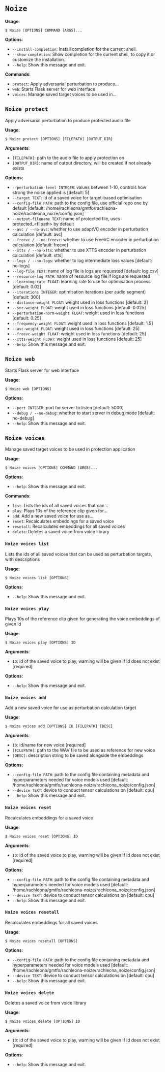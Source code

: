 # `Noize`

**Usage**:

```console
$ Noize [OPTIONS] COMMAND [ARGS]...
```

**Options**:

* `--install-completion`: Install completion for the current shell.
* `--show-completion`: Show completion for the current shell, to copy it or customize the installation.
* `--help`: Show this message and exit.

**Commands**:

* `protect`: Apply adversarial perturbation to produce...
* `web`: Starts Flask server for web interface
* `voices`: Manage saved target voices to be used in...

## `Noize protect`

Apply adversarial perturbation to produce protected audio file

**Usage**:

```console
$ Noize protect [OPTIONS] [FILEPATH] [OUTPUT_DIR]
```

**Arguments**:

* `[FILEPATH]`: path to the audio file to apply protection on
* `[OUTPUT_DIR]`: name of output directory, will be created if not already exists

**Options**:

* `--perturbation-level INTEGER`: values between 1-10, controls how strong the noise applied is  [default: 5]
* `--target TEXT`: id of a saved voice for target-based optimisation
* `--config-file PATH`: path to the config file, use official repo one by default  [default: /home/rachleona/gmtfo/rachleona-noize/rachleona_noize/config.json]
* `--output-filename TEXT`: name of protected file, uses protected_&lt;filpath&gt; by default
* `--avc / --no-avc`: whether to use adaptVC encoder in perturbation calculation  [default: avc]
* `--freevc / --no-freevc`: whether to use FreeVC encoder in perturbation calculation  [default: freevc]
* `--xtts / --no-xtts`: whether to use XTTS encoder in perturbation calculation  [default: xtts]
* `--logs / --no-logs`: whether to log intermediate loss values  [default: no-logs]
* `--log-file TEXT`: name of log file is logs are requested  [default: log.csv]
* `--resource-log PATH`: name of resource log file if logs are requested
* `--learning-rate FLOAT`: learning rate to use for optimisation process  [default: 0.02]
* `--iterations INTEGER`: optimisation iterations (per audio segment)  [default: 300]
* `--distance-weight FLOAT`: weight used in loss functions  [default: 2]
* `--snr-weight FLOAT`: weight used in loss functions  [default: 0.025]
* `--perturbation-norm-weight FLOAT`: weight used in loss functions  [default: 0.25]
* `--frequency-weight FLOAT`: weight used in loss functions  [default: 1.5]
* `--avc-weight FLOAT`: weight used in loss functions  [default: 25]
* `--freevc-weight FLOAT`: weight used in loss functions  [default: 25]
* `--xtts-weight FLOAT`: weight used in loss functions  [default: 25]
* `--help`: Show this message and exit.

## `Noize web`

Starts Flask server for web interface

**Usage**:

```console
$ Noize web [OPTIONS]
```

**Options**:

* `--port INTEGER`: port for server to listen  [default: 5000]
* `--debug / --no-debug`: whether to start server in debug mode  [default: no-debug]
* `--help`: Show this message and exit.

## `Noize voices`

Manage saved target voices to be used in protection application

**Usage**:

```console
$ Noize voices [OPTIONS] COMMAND [ARGS]...
```

**Options**:

* `--help`: Show this message and exit.

**Commands**:

* `list`: Lists the ids of all saved voices that can...
* `play`: Plays 10s of the reference clip given for...
* `add`: Add a new saved voice for use as...
* `reset`: Recalculates embeddings for a saved voice
* `resetall`: Recalculates embeddings for all saved voices
* `delete`: Deletes a saved voice from voice library

### `Noize voices list`

Lists the ids of all saved voices that can be used as perturbation targets, with descriptions

**Usage**:

```console
$ Noize voices list [OPTIONS]
```

**Options**:

* `--help`: Show this message and exit.

### `Noize voices play`

Plays 10s of the reference clip given for generating the voice embeddings of given id

**Usage**:

```console
$ Noize voices play [OPTIONS] ID
```

**Arguments**:

* `ID`: id of the saved voice to play, warning will be given if id does not exist  [required]

**Options**:

* `--help`: Show this message and exit.

### `Noize voices add`

Add a new saved voice for use as perturbation calculation target

**Usage**:

```console
$ Noize voices add [OPTIONS] ID [FILEPATH] [DESC]
```

**Arguments**:

* `ID`: id/name for new voice  [required]
* `[FILEPATH]`: path to the WAV file to be used as reference for new voice
* `[DESC]`: description string to be saved alongside the embeddings

**Options**:

* `--config-file PATH`: path to the config file containing metadata and hyperparameters needed for voice models used  [default: /home/rachleona/gmtfo/rachleona-noize/rachleona_noize/config.json]
* `--device TEXT`: device to conduct tensor calculations on  [default: cpu]
* `--help`: Show this message and exit.

### `Noize voices reset`

Recalculates embeddings for a saved voice

**Usage**:

```console
$ Noize voices reset [OPTIONS] ID
```

**Arguments**:

* `ID`: id of the saved voice to play, warning will be given if id does not exist  [required]

**Options**:

* `--config-file PATH`: path to the config file containing metadata and hyperparameters needed for voice models used  [default: /home/rachleona/gmtfo/rachleona-noize/rachleona_noize/config.json]
* `--device TEXT`: device to conduct tensor calculations on  [default: cpu]
* `--help`: Show this message and exit.

### `Noize voices resetall`

Recalculates embeddings for all saved voices

**Usage**:

```console
$ Noize voices resetall [OPTIONS]
```

**Options**:

* `--config-file PATH`: path to the config file containing metadata and hyperparameters needed for voice models used  [default: /home/rachleona/gmtfo/rachleona-noize/rachleona_noize/config.json]
* `--device TEXT`: device to conduct tensor calculations on  [default: cpu]
* `--help`: Show this message and exit.

### `Noize voices delete`

Deletes a saved voice from voice library

**Usage**:

```console
$ Noize voices delete [OPTIONS] ID
```

**Arguments**:

* `ID`: id of the saved voice to play, warning will be given if id does not exist  [required]

**Options**:

* `--help`: Show this message and exit.
